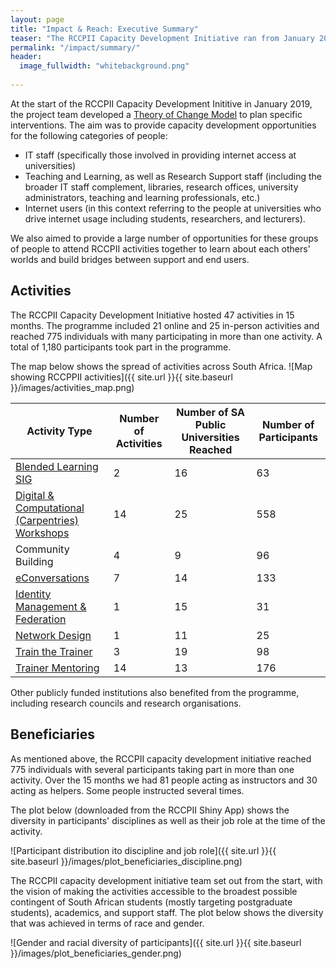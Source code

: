```yaml
---
layout: page
title: "Impact & Reach: Executive Summary"
teaser: "The RCCPII Capacity Development Initiative ran from January 2018 - March 2019."
permalink: "/impact/summary/"
header:
  image_fullwidth: "whitebackground.png"
   
---
```


At the start of the RCCPII Capacity Development Inititive in January 2019, the project team developed a [Theory of Change Model](https://tenet-rccpii.github.io/rccpii-2018/images/RCCPII_ToC2018-03-12.pdf) to plan specific interventions. The aim was to provide capacity development opportunities for the following categories of people:

- IT staff (specifically those involved in providing internet access at universities)
- Teaching and Learning, as well as Research Support staff (including the broader IT staff complement, libraries, research offices, university administrators, teaching and learning professionals, etc.)
- Internet users (in this context referring to the people at universities who drive internet usage including students, researchers, and lecturers).

We also aimed to provide a large number of opportunities for these groups of people to attend RCCPII activities together to learn about each others' worlds and build bridges between support and end users.

## Activities 

The RCCPII Capacity Development Initiative hosted 47 activities in 15 months. The programme included 21 online and 25 in-person activities and reached 775 individuals with many participating in more than one activity. A total of 1,180 participants took part in the programme.

The map below shows the spread of activities across South Africa.
![Map showing RCCPPII activities]({{ site.url }}{{ site.baseurl }}/images/activities_map.png)


|Activity Type|Number of Activities|Number of SA Public Universities Reached|Number of Participants|
|-------------|--------------------|----------------------------------------|----------------------|
|[Blended Learning SIG](https://tenet-rccpii.github.io/rccpii-2018/workshops/elearning/)|2|16|63|
|[Digital & Computational (Carpentries) Workshops](https://tenet-rccpii.github.io/rccpii-2018/workshops/carpentries/)|14|25|558|
|Community Building|4|9|96|
|[eConversations](https://tenet-rccpii.github.io/rccpii-2018/econversations/general/)|7|14|133|
|[Identity Management & Federation](https://tenet-rccpii.github.io/rccpii-2018/workshops/identity/)|1|15|31|
|[Network Design](https://tenet-rccpii.github.io/rccpii-2018/workshops/network/)|1|11|25|
|[Train the Trainer](https://tenet-rccpii.github.io/rccpii-2018/workshops/instructor-training/)|3|19|98|
|[Trainer Mentoring](https://tenet-rccpii.github.io/rccpii-2018/mentorship/)|14|13|176|

Other publicly funded institutions also benefited from the programme, including research councils and research organisations.

## Beneficiaries

As mentioned above, the RCCPII capacity development initiative reached 775 individuals with several participants taking part in more than one activity. Over the 15 months we had 81 people acting as instructors and 30 acting as helpers. Some people instructed several times.

The plot below (downloaded from the RCCPII Shiny App) shows the diversity in participants' disciplines as well as their job role at the time of the activity.

![Participant distribution ito discipline and job role]({{ site.url }}{{ site.baseurl }}/images/plot_beneficiaries_discipline.png)

The RCCPII capacity development initiative team set out from the start, with the vision of making the activities accessible to the broadest possible contingent of South African students (mostly targeting postgraduate students), academics, and support staff. The plot below shows the diversity that was achieved in terms of race and gender.

![Gender and racial diversity of participants]({{ site.url }}{{ site.baseurl }}/images/plot_beneficiaries_gender.png)
